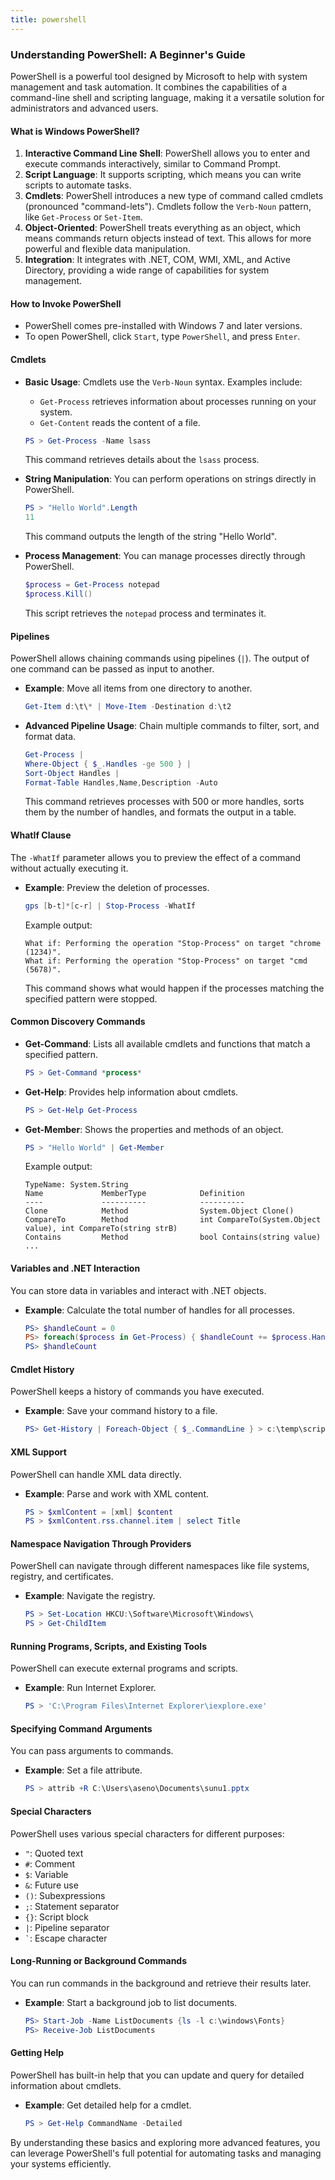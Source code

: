 ```yaml
---
title: powershell
---
```

### Understanding PowerShell: A Beginner's Guide

PowerShell is a powerful tool designed by Microsoft to help with system management and task automation. It combines the capabilities of a command-line shell and scripting language, making it a versatile solution for administrators and advanced users.

#### What is Windows PowerShell?

1. **Interactive Command Line Shell**: PowerShell allows you to enter and execute commands interactively, similar to Command Prompt.
2. **Script Language**: It supports scripting, which means you can write scripts to automate tasks.
3. **Cmdlets**: PowerShell introduces a new type of command called cmdlets (pronounced "command-lets"). Cmdlets follow the `Verb-Noun` pattern, like `Get-Process` or `Set-Item`.
4. **Object-Oriented**: PowerShell treats everything as an object, which means commands return objects instead of text. This allows for more powerful and flexible data manipulation.
5. **Integration**: It integrates with .NET, COM, WMI, XML, and Active Directory, providing a wide range of capabilities for system management.

#### How to Invoke PowerShell

- PowerShell comes pre-installed with Windows 7 and later versions.
- To open PowerShell, click `Start`, type `PowerShell`, and press `Enter`.

#### Cmdlets

- **Basic Usage**: Cmdlets use the `Verb-Noun` syntax. Examples include:

  - `Get-Process` retrieves information about processes running on your system.
  - `Get-Content` reads the content of a file.

  ```powershell
  PS > Get-Process -Name lsass
  ```

  This command retrieves details about the `lsass` process.

- **String Manipulation**: You can perform operations on strings directly in PowerShell.

  ```powershell
  PS > "Hello World".Length
  11
  ```

  This command outputs the length of the string "Hello World".

- **Process Management**: You can manage processes directly through PowerShell.

  ```powershell
  $process = Get-Process notepad
  $process.Kill()
  ```

  This script retrieves the `notepad` process and terminates it.

#### Pipelines

PowerShell allows chaining commands using pipelines (`|`). The output of one command can be passed as input to another.

- **Example**: Move all items from one directory to another.

  ```powershell
  Get-Item d:\t\* | Move-Item -Destination d:\t2
  ```

- **Advanced Pipeline Usage**: Chain multiple commands to filter, sort, and format data.

  ```powershell
  Get-Process |
  Where-Object { $_.Handles -ge 500 } |
  Sort-Object Handles |
  Format-Table Handles,Name,Description -Auto
  ```

  This command retrieves processes with 500 or more handles, sorts them by the number of handles, and formats the output in a table.

#### WhatIf Clause

The `-WhatIf` parameter allows you to preview the effect of a command without actually executing it.

- **Example**: Preview the deletion of processes.

  ```powershell
  gps [b-t]*[c-r] | Stop-Process -WhatIf
  ```

  Example output:

  ```
  What if: Performing the operation "Stop-Process" on target "chrome (1234)".
  What if: Performing the operation "Stop-Process" on target "cmd (5678)".
  ```

  This command shows what would happen if the processes matching the specified pattern were stopped.

#### Common Discovery Commands

- **Get-Command**: Lists all available cmdlets and functions that match a specified pattern.

  ```powershell
  PS > Get-Command *process*
  ```

- **Get-Help**: Provides help information about cmdlets.

  ```powershell
  PS > Get-Help Get-Process
  ```

- **Get-Member**: Shows the properties and methods of an object.

  ```powershell
  PS > "Hello World" | Get-Member
  ```

  Example output:

  ```
  TypeName: System.String
  Name             MemberType            Definition
  ----             ----------            ----------
  Clone            Method                System.Object Clone()
  CompareTo        Method                int CompareTo(System.Object value), int CompareTo(string strB)
  Contains         Method                bool Contains(string value)
  ...
  ```

#### Variables and .NET Interaction

You can store data in variables and interact with .NET objects.

- **Example**: Calculate the total number of handles for all processes.

  ```powershell
  PS> $handleCount = 0
  PS> foreach($process in Get-Process) { $handleCount += $process.Handles }
  PS> $handleCount
  ```

#### Cmdlet History

PowerShell keeps a history of commands you have executed.

- **Example**: Save your command history to a file.

  ```powershell
  PS> Get-History | Foreach-Object { $_.CommandLine } > c:\temp\script.ps1
  ```

#### XML Support

PowerShell can handle XML data directly.

- **Example**: Parse and work with XML content.

  ```powershell
  PS > $xmlContent = [xml] $content
  PS > $xmlContent.rss.channel.item | select Title
  ```

#### Namespace Navigation Through Providers

PowerShell can navigate through different namespaces like file systems, registry, and certificates.

- **Example**: Navigate the registry.

  ```powershell
  PS > Set-Location HKCU:\Software\Microsoft\Windows\
  PS > Get-ChildItem
  ```

#### Running Programs, Scripts, and Existing Tools

PowerShell can execute external programs and scripts.

- **Example**: Run Internet Explorer.

  ```powershell
  PS > 'C:\Program Files\Internet Explorer\iexplore.exe'
  ```

#### Specifying Command Arguments

You can pass arguments to commands.

- **Example**: Set a file attribute.

  ```powershell
  PS > attrib +R C:\Users\aseno\Documents\sunu1.pptx
  ```

#### Special Characters

PowerShell uses various special characters for different purposes:

- `"`: Quoted text
- `#`: Comment
- `$`: Variable
- `&`: Future use
- `()`: Subexpressions
- `;`: Statement separator
- `{}`: Script block
- `|`: Pipeline separator
- `` ` ``: Escape character

#### Long-Running or Background Commands

You can run commands in the background and retrieve their results later.

- **Example**: Start a background job to list documents.

  ```powershell
  PS> Start-Job -Name ListDocuments {ls -l c:\windows\Fonts}
  PS> Receive-Job ListDocuments
  ```

#### Getting Help

PowerShell has built-in help that you can update and query for detailed information about cmdlets.

- **Example**: Get detailed help for a cmdlet.

  ```powershell
  PS > Get-Help CommandName -Detailed
  ```

By understanding these basics and exploring more advanced features, you can leverage PowerShell's full potential for automating tasks and managing your systems efficiently.
